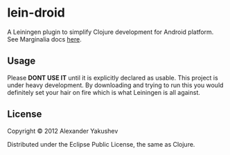 # lein-droid

A Leiningen plugin to simplify Clojure development for Android
platform. See Marginalia docs [here](http://alexander-yakushev.github.com/lein-droid/).

## Usage

Please **DONT USE IT** until it is explicitly declared as usable. This
project is under heavy development. By downloading and trying to run
this you would definitely set your hair on fire which is what
Leiningen is all against.

## License

Copyright © 2012 Alexander Yakushev

Distributed under the Eclipse Public License, the same as Clojure.
